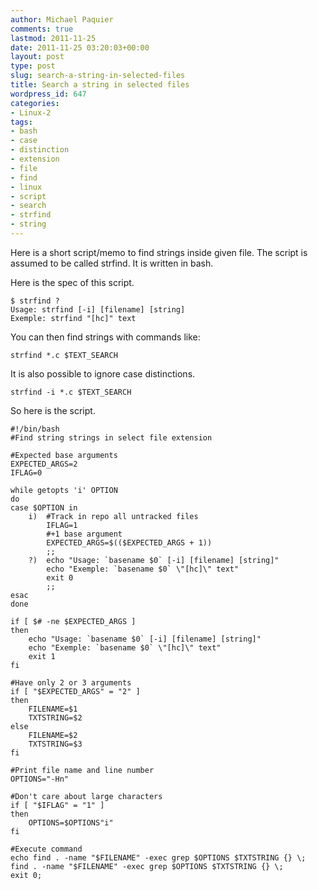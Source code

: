 ```yaml
---
author: Michael Paquier
comments: true
lastmod: 2011-11-25
date: 2011-11-25 03:20:03+00:00
layout: post
type: post
slug: search-a-string-in-selected-files
title: Search a string in selected files
wordpress_id: 647
categories:
- Linux-2
tags:
- bash
- case
- distinction
- extension
- file
- find
- linux
- script
- search
- strfind
- string
---
```


Here is a short script/memo to find strings inside given file.
The script is assumed to be called strfind. It is written in bash.

Here is the spec of this script.

    $ strfind ?
    Usage: strfind [-i] [filename] [string]
    Exemple: strfind "[hc]" text

You can then find strings with commands like:

    strfind *.c $TEXT_SEARCH

It is also possible to ignore case distinctions.

    strfind -i *.c $TEXT_SEARCH

So here is the script.

    #!/bin/bash
    #Find string strings in select file extension

    #Expected base arguments
    EXPECTED_ARGS=2
    IFLAG=0

    while getopts 'i' OPTION
    do
    case $OPTION in
        i)  #Track in repo all untracked files
            IFLAG=1
            #+1 base argument
            EXPECTED_ARGS=$(($EXPECTED_ARGS + 1))
            ;;
        ?)  echo "Usage: `basename $0` [-i] [filename] [string]"
            echo "Exemple: `basename $0` \"[hc]\" text"
            exit 0
            ;;
    esac
    done

    if [ $# -ne $EXPECTED_ARGS ]
    then
        echo "Usage: `basename $0` [-i] [filename] [string]"
        echo "Exemple: `basename $0` \"[hc]\" text"
        exit 1
    fi

    #Have only 2 or 3 arguments
    if [ "$EXPECTED_ARGS" = "2" ]
    then
        FILENAME=$1
        TXTSTRING=$2
    else
        FILENAME=$2
        TXTSTRING=$3
    fi

    #Print file name and line number
    OPTIONS="-Hn"

    #Don't care about large characters
    if [ "$IFLAG" = "1" ]
    then
        OPTIONS=$OPTIONS"i"
    fi

    #Execute command
    echo find . -name "$FILENAME" -exec grep $OPTIONS $TXTSTRING {} \;
    find . -name "$FILENAME" -exec grep $OPTIONS $TXTSTRING {} \;
    exit 0;
